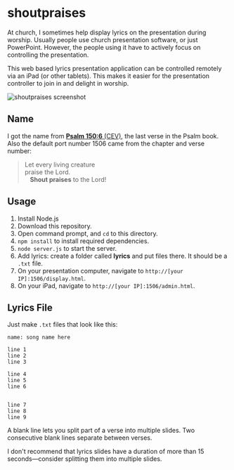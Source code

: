 shoutpraises
============

At church, I sometimes help display lyrics on the presentation during worship.
Usually people use church presentation software, or just PowerPoint.
However, the people using it have to actively focus on controlling the presentation.

This web based lyrics presentation application can be controlled remotely
via an iPad (or other tablets). This makes it easier for the presentation controller
to join in and delight in worship.

![shoutpraises screenshot](http://i.imgur.com/RX4pKaP.png)


Name
----

I got the name from [__Psalm 150:6__ (CEV)][ps], the last verse in the Psalm book.
Also the default port number 1506 came from the chapter and verse number:

> Let every living creature<br>
> praise the Lord.<br>
> &nbsp; &nbsp;<strong>Shout praises</strong> to the Lord!


Usage
-----

1. Install Node.js
2. Download this repository.
3. Open command prompt, and `cd` to this directory.
4. `npm install` to install required dependencies.
5. `node server.js` to start the server.
6. Add lyrics: create a folder called __lyrics__ and put files there. It should be a `.txt` file.
7. On your presentation computer, navigate to `http://[your IP]:1506/display.html`.
8. On your iPad, navigate to `http://[your IP]:1506/admin.html`.


Lyrics File
-----------

Just make `.txt` files that look like this:

```
name: song name here

line 1
line 2
line 3

line 4
line 5
line 6


line 7
line 8
line 9
```

A blank line lets you split part of a verse into multiple slides.
Two consecutive blank lines separate between verses.

I don't recommend that lyrics slides have a duration of more
than 15 seconds—consider splitting them into multiple slides.


[ps]: http://www.biblegateway.com/passage/?search=Psalm+150%3A6&version=CEV



